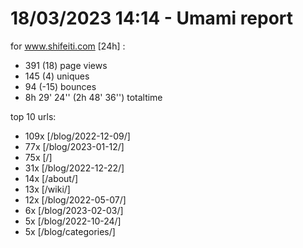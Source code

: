 # 18/03/2023 14:14 - Umami report
for www.shifeiti.com [24h] :

 - 391 (18) page views
 - 145 (4) uniques
 - 94 (-15) bounces
 - 8h 29' 24'' (2h 48' 36'') totaltime


top 10 urls:
 - 109x [/blog/2022-12-09/]
 - 77x [/blog/2023-01-12/]
 - 75x [/]
 - 31x [/blog/2022-12-22/]
 - 14x [/about/]
 - 13x [/wiki/]
 - 12x [/blog/2022-05-07/]
 - 6x [/blog/2023-02-03/]
 - 5x [/blog/2022-10-24/]
 - 5x [/blog/categories/]


